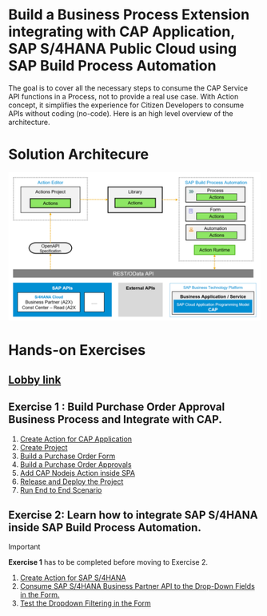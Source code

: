 # Build a Business Process Extension integrating with CAP Application, SAP S/4HANA Public Cloud using SAP Build Process Automation

The goal is to cover all the necessary steps to consume the CAP Service API functions in a Process, not to provide a real use case. With Action concept, it simplifies the experience for Citizen Developers to consume APIs without coding (no-code). Here is an high level overview of the architecture.

# Solution Architecure

![](./images/arch.png)

# Hands-on Exercises

## [Lobby link](https://hands-on-btp-innovation-day-bg6hmvjc.ap10.build.cloud.sap/lobby)

## Exercise 1 : Build Purchase Order Approval Business Process and Integrate with CAP.

1. [Create Action for CAP Application](./action/createaction.md)
2. [Create Project](./createprocess/README.md)
3. [Build a Purchase Order Form](./form/README.md)
4. [Build a Purchase Order Approvals](./approval/README.md)
5. [Add CAP Nodejs Action inside SPA](./action/README.md)
6. [Release and Deploy the Project](./deploy/README.md)
7. [Run End to End Scenario](./e2e/README.md)

##  Exercise 2: Learn how to integrate SAP S/4HANA inside SAP Build Process Automation.

> [!Important]  
> **Exercise 1** has to be completed before moving to Exercise 2.

1. [Create Action for SAP S/4HANA](./action/createactions4hana.md)
2. [Consume SAP S/4HANA Business Partner API to the Drop-Down Fields in the Form.](./s4hana/README.md)
3. [Test the Dropdown Filtering in the Form](./s4hane2e/README.md)
